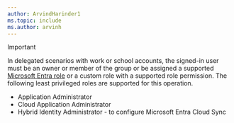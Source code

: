 ```yaml
---
author: ArvindHarinder1
ms.topic: include
ms.author: arvinh
---
```


> [!IMPORTANT]
> In delegated scenarios with work or school accounts, the signed-in user must be an owner or member of the group or be assigned a supported [Microsoft Entra role](/entra/identity/role-based-access-control/permissions-reference?toc=%2Fgraph%2Ftoc.json) or a custom role with a supported role permission. The following least privileged roles are supported for this operation.
> - Application Administrator
> - Cloud Application Administrator
> - Hybrid Identity Administrator - to configure Microsoft Entra Cloud Sync
